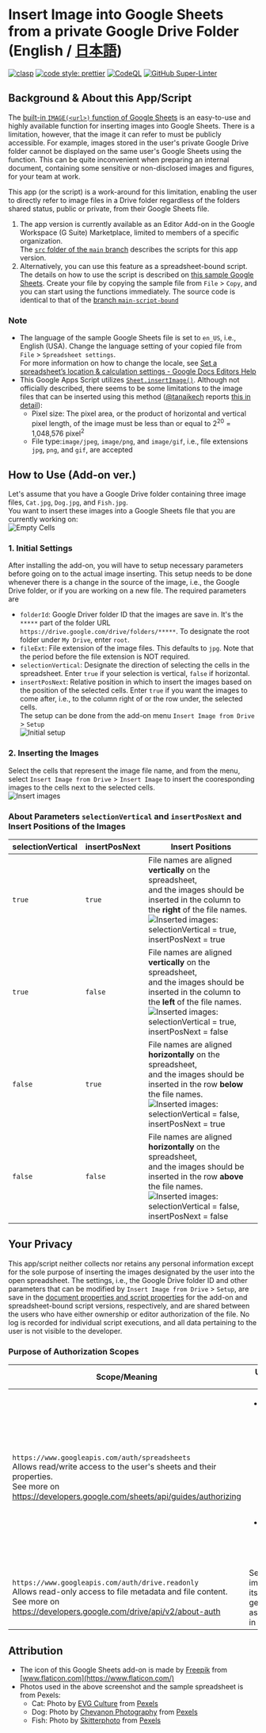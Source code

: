 # Insert Image into Google Sheets from a private Google Drive Folder (English / [日本語](https://github.com/ttsukagoshi/spreadsheet-bulk-import-images/blob/main/README.ja.md))

[![clasp](https://img.shields.io/badge/built%20with-clasp-4285f4.svg?style=flat-square)](https://github.com/google/clasp) [![code style: prettier](https://img.shields.io/badge/code_style-prettier-ff69b4.svg?style=flat-square)](https://github.com/prettier/prettier) [![CodeQL](https://github.com/ttsukagoshi/drive-insert-for-spreadsheet/workflows/CodeQL/badge.svg)](https://github.com/ttsukagoshi/drive-insert-for-spreadsheet/actions?query=workflow%3ACodeQL) [![GitHub Super-Linter](https://github.com/ttsukagoshi/drive-insert-for-spreadsheet/workflows/Lint%20Code%20Base/badge.svg)](https://github.com/marketplace/actions/super-linter)

## Background & About this App/Script

The [built-in `IMAGE(<url>)` function of Google Sheets](https://support.google.com/docs/answer/3093333) is an easy-to-use and highly available function for inserting images into Google Sheets. There is a limitation, however, that the image it can refer to must be publicly accessible. For example, images stored in the user's private Google Drive folder cannot be displayed on the same user's Google Sheets using the function. This can be quite inconvenient when preparing an internal document, containing some sensitive or non-disclosed images and figures, for your team at work.

This app (or the script) is a work-around for this limitation, enabling the user to directly refer to image files in a Drive folder regardless of the folders shared status, public or private, from their Google Sheets file.

1. The app version is currently available as an Editor Add-on in the Google Workspace (G Suite) Marketplace, limited to members of a specific organization.  
   The [`src` folder of the `main` branch](https://github.com/ttsukagoshi/spreadsheet-bulk-import-images/tree/main/src) describes the scripts for this app version.
2. Alternatively, you can use this feature as a spreadsheet-bound script.  
   The details on how to use the script is described on [this sample Google Sheets](https://docs.google.com/spreadsheets/d/1Ck2GgMwbTUZeag5HWeG05ZS_j7IN935nqXfcunPZgC4/edit#gid=0). Create your file by copying the sample file from `File` > `Copy`, and you can start using the functions immediately. The source code is identical to that of the [branch `main-script-bound`](https://github.com/ttsukagoshi/spreadsheet-bulk-import-images/tree/main-script-bound)

### Note

- The language of the sample Google Sheets file is set to `en_US`, i.e., English (USA). Change the language setting of your copied file from `File` > `Spreadsheet settings`.  
  For more information on how to change the locale, see [Set a spreadsheet’s location & calculation settings - Google Docs Editors Help](https://support.google.com/docs/answer/58515)
- This Google Apps Script utilizes [`Sheet.insertImage()`](https://developers.google.com/apps-script/reference/spreadsheet/sheet#insertimageblobsource,-column,-row). Although not officially described, there seems to be some limitations to the image files that can be inserted using this method ([@tanaikech](https://github.com/tanaikech) reports [this in detail](https://gist.github.com/tanaikech/9414d22de2ff30216269ca7be4bce462)):
  - Pixel size: The pixel area, or the product of horizontal and vertical pixel length, of the image must be less than or equal to 2<sup>20</sup> = 1,048,576 pixel<sup>2</sup>
  - File type:`image/jpeg`, `image/png`, and `image/gif`, i.e., file extensions `jpg`, `png`, and `gif`, are accepted

## How to Use (Add-on ver.)

Let's assume that you have a Google Drive folder containing three image files, `Cat.jpg`, `Dog.jpg`, and `Fish.jpg`.  
You want to insert these images into a Google Sheets file that you are currently working on:  
![Empty Cells](/src/images/readme/01_empty-cells.png)

### 1. Initial Settings

After installing the add-on, you will have to setup necessary parameters before going on to the actual image inserting. This setup needs to be done whenever there is a change in the source of the image, i.e., the Google Drive folder, or if you are working on a new file. The required parameters are

- `folderId`: Google Driver folder ID that the images are save in. It's the `*****` part of the folder URL `https://drive.google.com/drive/folders/*****`. To designate the root folder under `My Drive`, enter `root`.
- `fileExt`: File extension of the image files. This defaults to `jpg`. Note that the period before the file extension is NOT required.
- `selectionVertical`: Designate the direction of selecting the cells in the spreadsheet. Enter `true` if your selection is vertical, `false` if horizontal.
- `insertPosNext`: Relative position in which to insert the images based on the position of the selected cells. Enter `true` if you want the images to come after, i.e., to the column right of or the row under, the selected cells.  
  The setup can be done from the add-on menu `Insert Image from Drive` > `Setup`  
  ![Initial setup](/src/images/readme/02_setup.png)

### 2. Inserting the Images

Select the cells that represent the image file name, and from the menu, select `Insert Image from Drive` > `Insert Image` to insert the cooresponding images to the cells next to the selected cells.  
![Insert images](/src/images/readme/03_insert-image.png)

### About Parameters `selectionVertical` and `insertPosNext` and Insert Positions of the Images

| selectionVertical | insertPosNext | Insert Positions                                                                                                                                                                                                                                                     |
| ----------------- | ------------- | -------------------------------------------------------------------------------------------------------------------------------------------------------------------------------------------------------------------------------------------------------------------- |
| `true`            | `true`        | File names are aligned **vertically** on the spreadsheet,<br>and the images should be inserted in the column to the **right** of the file names.<br>![Inserted images: selectionVertical = true, insertPosNext = true](/src/images/readme/04_images-inserted-tt.png) |
| `true`            | `false`       | File names are aligned **vertically** on the spreadsheet,<br>and the images should be inserted in the column to the **left** of the file names.<br>![Inserted images: selectionVertical = true, insertPosNext = false](/src/images/readme/05_images-inserted-tf.png) |
| `false`           | `true`        | File names are aligned **horizontally** on the spreadsheet,<br>and the images should be inserted in the row **below** the file names.<br>![Inserted images: selectionVertical = false, insertPosNext = true](/src/images/readme/06_images-inserted-ft.png)           |
| `false`           | `false`       | File names are aligned **horizontally** on the spreadsheet,<br>and the images should be inserted in the row **above** the file names.<br>![Inserted images: selectionVertical = false, insertPosNext = false](/src/images/readme/07_images-inserted-ff.png)          |

## Your Privacy

This app/script neither collects nor retains any personal information except for the sole purpose of inserting the images designated by the user into the open spreadsheet. The settings, i.e., the Google Drive folder ID and other parameters that can be modified by `Insert Image from Drive` > `Setup`, are save in the [document properties and script properties](https://developers.google.com/apps-script/guides/properties#comparison_of_property_stores) for the add-on and spreadsheet-bound script versions, respectively, and are shared between the users who have either ownership or editor authorization of the file. No log is recorded for individual script executions, and all data pertaining to the user is not visible to the developer.

### Purpose of Authorization Scopes

| Scope/Meaning                                                                                                                                                                                    | Usage in this app/script                                                                                                                                                                        |
| ------------------------------------------------------------------------------------------------------------------------------------------------------------------------------------------------ | ----------------------------------------------------------------------------------------------------------------------------------------------------------------------------------------------- |
| `https://www.googleapis.com/auth/spreadsheets`<br>Allows read/write access to the user's sheets and their properties.<br>See more on https://developers.google.com/sheets/api/guides/authorizing | <ul><li>Read the contents of the selected cells as strings and use them as file names to search for relevant image files in Google Drive.</li><li>Insert images into the spreadsheet.</li></ul> |
| `https://www.googleapis.com/auth/drive.readonly`<br>Allows read-only access to file metadata and file content.<br>See more on https://developers.google.com/drive/api/v2/about-auth              | Search for image files by its file name and get the content as [blob](https://developers.google.com/apps-script/reference/base/blob) to insert in spreadsheet                                   |

## Attribution

- The icon of this Google Sheets add-on is made by [Freepik](https://www.flaticon.com/authors/freepik) from [www.flaticon.com](https://www.flaticon.com/)
- Photos used in the above screenshot and the sample spreadsheet is from Pexels:
  - Cat: Photo by [EVG Culture](https://www.pexels.com/@evgphotos?utm_content=attributionCopyText&utm_medium=referral&utm_source=pexels) from [Pexels](https://www.pexels.com/photo/selective-focus-photography-of-orange-tabby-cat-1170986/?utm_content=attributionCopyText&utm_medium=referral&utm_source=pexels)
  - Dog: Photo by [Chevanon Photography](https://www.pexels.com/@chevanon?utm_content=attributionCopyText&utm_medium=referral&utm_source=pexels) from [Pexels](https://www.pexels.com/photo/two-yellow-labrador-retriever-puppies-1108099/?utm_content=attributionCopyText&utm_medium=referral&utm_source=pexels)
  - Fish: Photo by [Skitterphoto](https://www.pexels.com/@skitterphoto?utm_content=attributionCopyText&utm_medium=referral&utm_source=pexels) from [Pexels](https://www.pexels.com/photo/orange-and-white-fish-886210/?utm_content=attributionCopyText&utm_medium=referral&utm_source=pexels)

